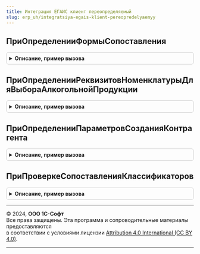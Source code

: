 ```yaml
---
title: Интеграция ЕГАИС клиент переопределяемый
slug: erp_uh/integratsiya-egais-klient-pereopredelyaemyy
---
```



## ПриОпределенииФормыСопоставления
<details style="margin: 1em 0; padding: 0.5em; border: 1px solid #ccc; border-radius: 6px;">

<summary style="font-weight: bold; cursor: pointer;">Описание, пример вызова</summary>

```bsl

// Переопределяет параметры открытия формы сопоставления номенклатуры и алкогольной продукции.
//
// Параметры:
//  ИмяФормы                    - Строка                           - имя формы сопоставления.
//  ПараметрыФормы              - Структура                        - параметры открываемой формы, содержит:
//   * АлкогольнаяПродукция - СправочникСсылка.КлассификаторАлкогольнойПродукцииЕГАИС - Сопоставляемая алкогольная продукция,
//   * НоменклатураДляВыбора - Массив - массив номенклатуры для быстрого выбора.
//  Владелец                    - ФормаКлиентскогоПриложения, Неопределено   - Форма-владелец.
//  ОписаниеОповещенияОЗакрытии - ОписаниеОповещения, Неопределено - описание оповещения о закрытии формы.
Процедура ПриОпределенииФормыСопоставления(ИмяФормы, ПараметрыФормы, Владелец, ОписаниеОповещенияОЗакрытии) Экспорт
```

Пример вызова
```bsl
ИнтеграцияЕГАИСКлиентПереопределяемый.ПриОпределенииФормыСопоставления(ИмяФормы, ПараметрыФормы, Владелец, ОписаниеОповещенияОЗакрытии) 
```
</details>

## ПриОпределенииРеквизитовНоменклатурыДляВыбораАлкогольнойПродукции
<details style="margin: 1em 0; padding: 0.5em; border: 1px solid #ccc; border-radius: 6px;">

<summary style="font-weight: bold; cursor: pointer;">Описание, пример вызова</summary>

```bsl

// Заполняет, дополняет реквизиты номенклатуры для выбора алкогольной продукции.
//
// Параметры:
//  Реквизиты   - Структура - значения реквизитов номенклатуры для выбора алкогольной продукции, с полем
//                            "ВидАлкогольнойПродукции", для заполнения.
//  Номенклатура - ОпределяемыйТип.Номенклатура - Номенклатура.
Процедура ПриОпределенииРеквизитовНоменклатурыДляВыбораАлкогольнойПродукции(Реквизиты, Номенклатура) Экспорт
```

Пример вызова
```bsl
ИнтеграцияЕГАИСКлиентПереопределяемый.ПриОпределенииРеквизитовНоменклатурыДляВыбораАлкогольнойПродукции(Реквизиты, Номенклатура) 
```
</details>

## ПриОпределенииПараметровСозданияКонтрагента
<details style="margin: 1em 0; padding: 0.5em; border: 1px solid #ccc; border-radius: 6px;">

<summary style="font-weight: bold; cursor: pointer;">Описание, пример вызова</summary>

```bsl

// Заполняет параметры заполнения при создании контрагента из классификатора организаций ЕГАИС в структуру с
//  ключами    - реквизитами справочника контрагентов конфигурации и соответствующими
//  значениями - реквизитами справочника "КлассификаторОрганизацийЕГАИС",
//  например, Результат.Вставить("ИНН","ИНН")
// Параметры:
//  Результат - Структура - структура параметров заполнения
Процедура ПриОпределенииПараметровСозданияКонтрагента(Результат) Экспорт
```

Пример вызова
```bsl
ИнтеграцияЕГАИСКлиентПереопределяемый.ПриОпределенииПараметровСозданияКонтрагента(Результат) 
```
</details>

## ПриПроверкеСопоставленияКлассификаторов
<details style="margin: 1em 0; padding: 0.5em; border: 1px solid #ccc; border-radius: 6px;">

<summary style="font-weight: bold; cursor: pointer;">Описание, пример вызова</summary>

```bsl

// Переопределяет обработку проверки сопоставления классификаторов ЕГАИС.
//
// Параметры:
//   * ДокументОснование       - ДокументСсылка     - ссылка на проверяемый документ,
//   * Форма                   - ФормаКлиентскогоПриложения   - форма документа, в которой произошло нажатие на гиперссылку,
//   * ОповещениеПриЗавершении - ОписаниеОповещения - действие после сопоставления классификаторов.
//   * СтандартнаяОбработка    - Булево             - признак стандартной обработки события (установить Ложь при
//            собственной реализации обработчика)
//
Процедура ПриПроверкеСопоставленияКлассификаторов(ДокументОснование, Форма, ОповещениеПриЗавершении, СтандартнаяОбработка) Экспорт
```

Пример вызова
```bsl
ИнтеграцияЕГАИСКлиентПереопределяемый.ПриПроверкеСопоставленияКлассификаторов(ДокументОснование, Форма, ОповещениеПриЗавершении, СтандартнаяОбработка) 
```
</details>

---

© 2024, **ООО 1С-Софт**  
Все права защищены. Эта программа и сопроводительные материалы предоставляются  
в соответствии с условиями лицензии [Attribution 4.0 International (CC BY 4.0)](https://creativecommons.org/licenses/by/4.0/legalcode).

---
